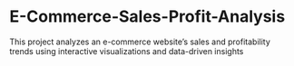 # E-Commerce-Sales-Profit-Analysis
This project analyzes an e-commerce website’s sales and profitability trends using interactive visualizations and data-driven insights

